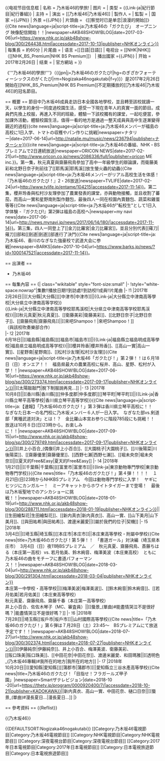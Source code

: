 {{电视节目信息框
| 名称       = 乃木坂46的學旅!
| 图片       = 
| 类型       = {{Link-ja|紀行節目|紀行番組}}
| 主持 = 
| 演出       = [[乃木坂46|乃木坂46]]
| 製作人 =
| 監製 =
| 国家       ={{JPN}}
| 外景       ={{JPN}}
| 片頭曲     = 《[[察觉时已是单恋|浪漫的開始]]》<ref name="gakutabi">{{Cite news|language=ja|script-title=ja:乃木坂46の「ガクたび」　オープニング 映像配信開始！！|newspaper=AKB48SHOW!BLOG|date=2017-03-06|url=https://www.nhk.or.jp/akb48show-blog/300/264438.html|accessdate=2017-10-13|publisher=NHKオンライン}}</ref>
| 每集長     =  約60分
| 片尾曲     = 
| 语言       =[[日語|日語]]
| 电视台     = [[NHK|NHK]]（[[NHK_BS_Premium|NHK BS Premium]]）
| 播出國家   ={{JPN}}
| 开始       =  2017年2月26日
| 结束       =
| 官方網站   = 
}}

《'''乃木坂46的學旅!'''》（{{jpn|j=乃木坂46のガクたび!|hg=のぎざかフォーティーシックスのがくたび|rm=Nogizaka46nogakutabi|f=y}}）是2017年2月26日開始在[[NHK_BS_Premium|NHK BS Premium]]不定期播放的[[乃木坂46|乃木坂46]]的冠名節目<ref name="nakatsu" />。

== 概要 ==
節目中乃木坂46成員走訪日本全國各地學校，並且轉至該校就讀一天，以學生的身份一同度過校園生活，感受一下現在青年人的真實一面的節目<ref name="nakatsu"/>。成員們先換上校服，再進入不同的班級，體驗一下該校獨有的課堂，一起吃便當，參加課外活動，體驗校園生活，值得一看的地方是通過一整天成員與高中生逐漸變得親近的過程<ref name="natalie">{{cite news|language=ja|script-title=ja:乃木坂46メンバーが福島の高校に1日入学、トマトの収穫やパン作りに挑戦|newspaper=ナタリー|date=2017-06-14|url=http://natalie.mu/music/news/236794|publisher=ナターシャ}}</ref><ref name="nakatsu">{{cite news|language=ja|script-title=ja:乃木坂46の番組、NHK・BSプレミアムで2日連続放送|newspaper=ORICON NEWS|date=2017-02-21|url=http://www.oricon.co.jp/news/2086336/full/|publisher=oricon ME inc.}}</ref>。第一集，秋元真夏與齋藤飛鳥參加了高中一年級學生的辯論課，而衛藤美彩和北野日奈子則前往了[[耶馬溪|耶馬溪]]放生螢火蟲的幼蟲<ref>{{Cite news|language=ja|script-title=ja:乃木坂46メンバーがリアル高校生活を体感！『乃木坂46のガクたび！』2・26放送|newspaper=TVLIFE|date=2017-02-24|url=http://www.tvlife.jp/entame/104215|accessdate=2017-11-14}}</ref>。第二集，櫻井玲香與松村沙友理參加了農業發表的課堂，亦與動物接觸，並且收割了蕃茄，而高山一實和星野南則製作麵包，最後四人一同在校園內賣麵包、蔬菜和雞蛋等等<ref>{{Cite news|language=ja|script-title=ja:乃木坂46が"転校生"として1日入学体験 -『ガクたび!』第2弾は福島の高校へ|newspaper=my navi news|date=2017-06-14|url=http://news.mynavi.jp/news/2017/06/14/180/|accessdate=2017-11-14}}</ref>。第三集，四人一同登上了[[金刀比羅宮|金刀比羅宮]]，並且分別代表[[薙刀|薙刀]]部和[[劍道|劍道]]部進行了決鬥<ref>{{Cite news|language=ja|script-title=ja:乃木坂46、香川のなぎなた強豪校で武道大会に参戦|newspaper=BARKS|date=2017-10-04|url=https://www.barks.jp/news/?id=1000147521|accessdate=2017-11-14}}</ref>。

== 出演者 ==
* 乃木坂46

== 每集內容 ==
{| class="wikitable" style="font-size:small"
|-
!style="white-space:nowrap"|集數!!播放日期!!到訪處!!到訪校!!成員!!片尾曲
|-
!1
|2017年<br />2月26日||[[大分縣|大分縣]][[中津市|中津市]]<ref name="nakatsu" />||{{Link-ja|大分縣立中津南高等學校|大分県立中津南高等学校}}<br />{{Link-ja|大分縣立中津南高等學校耶馬溪校|大分県立中津南高等学校耶馬渓校}}||[[秋元真夏|秋元真夏]]、[[衛藤美彩|衛藤美彩]]、[[北野日奈子|北野日奈子]]、[[齋藤飛鳥|齋藤飛鳥]]<ref name="nakatsu" />||[[來吧Shampoo！|來吧Shampoo！]]<br />（與該校吹奏樂部合作<ref name="nakatsu" />）<br />
|-
!2
|2017年<br />6月18日||[[福島縣|福島縣]][[福島市|福島市]]<ref name="natalie" />||{{Link-ja|福島縣立福島明成高等學校|福島県立福島明成高等学校}}<ref name="fukushima" />||[[櫻井玲香|櫻井玲香]]、[[高山一實|高山一實]]、[[星野南|星野南]]、[[松村沙友理|松村沙友理]]<ref name="fukushima">{{Cite news|language=ja|script-title=ja:乃木坂46「ガクたび！」第２弾！！は６月18日（日）オンエア！！　福島県最大の農業高校に桜井、高山、星野、松村が入学！！|newspaper=AKB48SHOW!BLOG|date=2017-06-16|url=https://www.nhk.or.jp/akb48show-blog/sp/300/273374.html|accessdate=2017-09-17|publisher=NHKオンライン}}</ref>||[[太陽敲敲門|脫下制服說再見…]]
|-
!3
|2017年<br />10月8日||[[香川縣|香川縣]][[仲多度郡|仲多度郡]][[琴平町|琴平町]]||{{Link-ja|香川縣立琴平高等學校|香川県立琴平高等学校}}<ref name="kotohira">{{Cite news|language=ja|script-title=ja:【速報】「乃木坂46のガクたび！」第３弾は香川県立琴平高校に！！　なぎなた日本一の名門校に乃木坂メンバー６人が一日入学。　なぎなた部vs.剣道部「異種武道対決」とは！？　金比羅山本宮お参りに階段785段にも挑戦！！　放送は10月８日(日)23時から。お楽しみに！！|newspaper=AKB48SHOW!BLOG|date=2017-09-15|url=http://www.nhk.or.jp/akb48show-blog/sp/300/279749.html|accessdate=2017-09-17|publisher=NHKオンライン}}</ref>||[[井上小百合_(偶像)|井上小百合]]、[[大園桃子|大園桃子]]、[[川後陽菜|川後陽菜]]、[[齋藤優里|齋藤優里]]、[[西野七瀨|西野七瀨]]、[[堀未央奈|堀未央奈]]<ref name="kotohira" />||[[夏天的Free&Easy|夏天的Free&Easy]]
|-
!4
|2018年<br />1月21日||[[千葉縣|千葉縣]][[富里市|富里市]]||{{link-ja|東京動物專門學校|東京動物専門学校}}<ref name="tomisato">{{Cite news|title=「乃木坂46のガクたび！」第４弾！！！！　１月21日(日)23時からNHKBSプレミアム　今回は動物専門学校に入学！　ヤギにヒツジにカンガルー！　ミーアキャットからホワイトタイガーまで登場！　最後は乃木坂聖地でのアシカショーに挑戦！！|newspaper=AKB48SHOW!BLOG|date=2018-01-19|url=http://www.nhk.or.jp/akb48show-blog/300/288711.html|accessdate=2018-01-19|publisher=NHKオンライン}}</ref>||[[生田繪梨花|生田繪梨花]]、[[新内真衣|新内真衣]]、高山一實、[[山下美月|山下美月]]、[[與田祐希|與田祐希]]、渡邊米麗愛<ref name="tomisato" />||[[屬於我們的位子|契機]]
|-
!5
|2018年<br />3月4日||[[埼玉縣|埼玉縣]][[本庄市|本庄市]]||本庄東高等學校・附屬中學校<ref name="honjo">{{Cite news|title=乃木坂46のガクたび！第５弾！！　「書道ガール」対決編（埼玉県本庄市）　3月4日（日）夜11時BSプレミアム　／　秋元真夏、齋藤飛鳥、斎藤ちはる（本庄第一高校）vs. 若月佑美、鈴木絢音、梅澤美波（本庄東高校）　ともに乃木坂46の曲をモチーフに書道パフォーマンス！！|newspaper=AKB48SHOW!BLOG|date=2018-03-04|url=http://www.nhk.or.jp/akb48show-blog/300/291304.html|accessdate=2018-03-04|publisher=NHKオンライン}}</ref><br />本庄第一中學校・高等學校<ref name="honjo" />||[[梅澤美波|梅澤美波]]、[[鈴木絢音|鈴木絢音]]、[[若月佑美|若月佑美]]（本庄東高等學校）<ref name="honjo" /><br />秋元真夏、齋藤飛鳥、齋藤千春（本庄第一高等學校）<ref name="honjo" /><br />井上小百合、佐佐木琴子（MC、審査員）<ref name="honjo" />||[[蜃景_(單曲)#能盡情哭泣不是很好嗎？|能盡情哭泣不是很好嗎？]]
|-
!6
|2018年<br />7月28日||埼玉縣[[坂戶市|坂戶市]]||山村國際高等學校<ref name="sakato">{{Cite news|title=「乃木坂46のガクたび！」第６弾は７月28日（土）23:45〜　BSプレミアムにて放送予定です！！|newspaper=AKB48SHOW!BLOG|date=2018-07-27|url=http://www.nhk.or.jp/akb48show-blog/300/302374.html|accessdate=2018-07-27|publisher=NHKオンライン}}</ref>||[[伊藤純奈|伊藤純奈]]、井上小百合、梅澤美波、衛藤美彩、<br />[[阪口珠美|阪口珠美]]、[[中田花奈|中田花奈]]、渡邊米麗愛、和田瑪雅||[[透明色_(乃木坂46專輯)#我所在的地方|我所在的地方]]
|-
!7
|2018年<br />10月20日||[[愛知縣|愛知縣]][[蒲郡市|蒲郡市]]||愛知縣立三谷水產高等學校<ref name="miya">{{Cite news|title=乃木坂46のガクたび！「目指せ！フラガールズ甲子園」|newspaper=Smartザテレビジョン|date=2018-10
-20|url=https://thetv.jp/program/0000920400/7/|accessdate=2018-10-21|publisher=KADOKAWA}}</ref>||新内真衣、高山一實、中田花奈、樋口日奈<ref name="miya" />||[[蜃景_(單曲)#漫長夏日…|漫長夏日…]]
|}

== 參考資料 ==
{{Reflist}}

{{乃木坂46}}

{{DEFAULTSORT:Nogizaka46nogakutabi}}
[[Category:乃木坂46電視節目|Category:乃木坂46電視節目]]
[[Category:NHK電視節目|Category:NHK電視節目]]
[[Category:深夜電視台節目|Category:深夜電視台節目]]
[[Category:2017年日本電視節目|Category:2017年日本電視節目]]
[[Category:日本電視旅遊節目|Category:日本電視旅遊節目]]